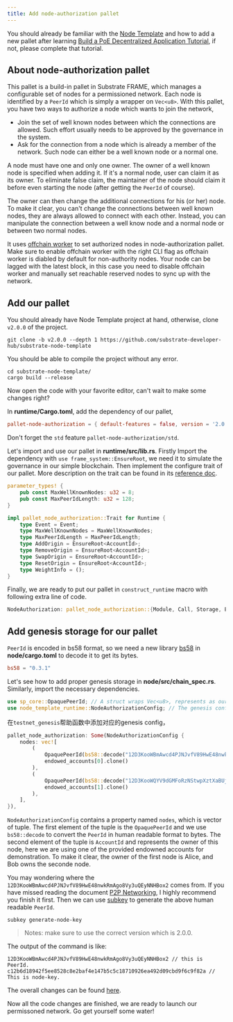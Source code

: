 ```yaml
---
title: Add node-authorization pallet
---
```


You should already be familiar with the [Node Template](https://github.com/substrate-developer-hub/substrate-node-template) and how to add a new pallet after learning [Build a PoE Decentralized Application Tutorial](https://substrate.dev/docs/en/tutorials/build-a-dapp/), if not, please complete that tutorial.

## About node-authorization pallet

This pallet is a build-in pallet in Substrate FRAME, which manages a configurable set of nodes for a permissioned network. Each node is identified by a `PeerId` which is simply a wrapper on `Vec<u8>`. With this pallet, you have two ways to authorize a node which wants to join the network,

* Join the set of well known nodes between which the connections are allowed. Such effort usually needs to be approved by the governance in the system.
* Ask for the connection from a node which is already a member of the network. Such node can either be a well known node or a normal one. 

A node must have one and only one owner. The owner of a well known node is specified when adding it. If it's a normal node, user can claim it as its owner. To eliminate false claim, the maintainer of the node should claim it before even starting the node (after getting the `PeerId` of course). 

The owner can then change the additional connections for his (or her) node. To make it clear, you can't change the connections between well known nodes, they are always allowed to connect with each other. Instead, you can manipulate the connection between a well know node and a normal node or between two normal nodes.

It uses [offchain worker](https://substrate.dev/docs/en/knowledgebase/runtime/off-chain-workers) to set authorized nodes in node-authorization pallet. Make sure to enable offchain worker with the right CLI flag as offchain worker is diabled by default for non-authority nodes. Your node can be lagged with the latest block, in this case you need to disable offchain worker and manually set reachable reserved nodes to sync up with the network.

## Add our pallet

You should already have Node Template project at hand, otherwise, clone `v2.0.0` of the project.

```shell
git clone -b v2.0.0 --depth 1 https://github.com/substrate-developer-hub/substrate-node-template
```

You should be able to compile the project without any error.

```shell
cd substrate-node-template/
cargo build --release
```

Now open the code with your favorite editor, can't wait to make some changes right?

In **runtime/Cargo.toml**, add the dependency of our pallet,

```toml
pallet-node-authorization = { default-features = false, version = '2.0.0' }
```

Don't forget the `std` feature `pallet-node-authorization/std`.

Let's import and use our pallet in **runtime/src/lib.rs**. Firstly Import the dependency with `use frame_system::EnsureRoot`, we need it to simulate the governance in our simple blockchain. Then implement the configure trait of our pallet. More description on the trait can be found in its [reference doc](https://docs.rs/pallet-node-authorization/2.0.0/pallet_node_authorization/trait.Trait.html).

```rust
parameter_types! {
	pub const MaxWellKnownNodes: u32 = 8;
	pub const MaxPeerIdLength: u32 = 128;
}

impl pallet_node_authorization::Trait for Runtime {
	type Event = Event;
	type MaxWellKnownNodes = MaxWellKnownNodes;
	type MaxPeerIdLength = MaxPeerIdLength;
	type AddOrigin = EnsureRoot<AccountId>;
	type RemoveOrigin = EnsureRoot<AccountId>;
	type SwapOrigin = EnsureRoot<AccountId>;
	type ResetOrigin = EnsureRoot<AccountId>;
	type WeightInfo = ();
}
```

Finally, we are ready to put our pallet in `construct_runtime` macro with following extra line of code.

```rust
NodeAuthorization: pallet_node_authorization::{Module, Call, Storage, Event<T>, Config<T>},
```

## Add genesis storage for our pallet

`PeerId` is encoded in bs58 format, so we need a new library [bs58](https://docs.rs/bs58/0.3.1/bs58/) in **node/cargo.toml** to decode it to get its bytes.

```toml
bs58 = "0.3.1"
```

Let's see how to add proper genesis storage in **node/src/chain_spec.rs**. Similarly, import the necessary dependencies.

```rust
use sp_core::OpaquePeerId; // A struct wraps Vec<u8>, represents as our `PeerId`.
use node_template_runtime::NodeAuthorizationConfig; // The genesis config that serves for our pallet.
```

在`testnet_genesis`帮助函数中添加对应的genesis config，

```rust
pallet_node_authorization: Some(NodeAuthorizationConfig {
	nodes: vec![
		(
			OpaquePeerId(bs58::decode("12D3KooWBmAwcd4PJNJvfV89HwE48nwkRmAgo8Vy3uQEyNNHBox2").into_vec().unwrap()),
			endowed_accounts[0].clone()
		),
		(
			OpaquePeerId(bs58::decode("12D3KooWQYV9dGMFoRzNStwpXztXaBUjtPqi6aU76ZgUriHhKust").into_vec().unwrap()),
			endowed_accounts[1].clone()
		),
	],
}),
```

`NodeAuthorizationConfig` contains a property named `nodes`, which is vector of tuple. The first element of the tuple is the `OpaquePeerId` and we use `bs58::decode` to convert the `PeerId` in human readable format to bytes. The second element of the tuple is `AccountId` and represents the owner of this node, here we are using one of the provided endowned accounts for demonstration. To make it clear, the owner of the first node is Alice, and Bob owns the seconde node.

You may wondering where the `12D3KooWBmAwcd4PJNJvfV89HwE48nwkRmAgo8Vy3uQEyNNHBox2` comes from. If you have missed reading the document [P2P Networking](https://wiki.polkadot.network/docs/en/maintain-guides-how-to-setup-sentry-node#p2p-networking), I highly recommend you finish it first. Then we can use [subkey](https://substrate.dev/docs/en/knowledgebase/integrate/subkey#generating-node-keys) to generate the above human readable `PeerId`.

```shell
subkey generate-node-key
```

> Notes: make sure to use the correct version which is 2.0.0.

The output of the command is like:

```shell
12D3KooWBmAwcd4PJNJvfV89HwE48nwkRmAgo8Vy3uQEyNNHBox2 // this is PeerId.
c12b6d18942f5ee8528c8e2baf4e147b5c5c18710926ea492d09cbd9f6c9f82a // This is node-key.
```

The overall changes can be found [here](https://github.com/kaichaosun/substrate-permission-network/commit/c8b8f610afaab024c16da0917d059dc5050d3807). 

Now all the code changes are finished, we are ready to launch our permissoned network. Go get yourself some water!
